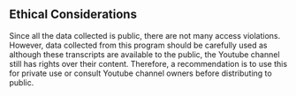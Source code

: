 ## Ethical Considerations

Since all the data collected is public, there are not many access violations. However, data collected from this program should be carefully used as although these transcripts are available to the public, the Youtube channel still has rights over their content. Therefore, a recommendation is to use this for private use or consult Youtube channel owners before distributing to public. 

